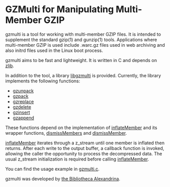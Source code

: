 GZMulti for Manipulating Multi-Member GZIP
==========================================

gzmulti is a tool for working with multi-member GZIP files.  It is
intended to supplement the standard gzip(1) and gunzip(1) tools.
Applications where multi-member GZIP is used include .warc.gz files used
in web archiving and also initrd files used in the Linux boot process.

gzmulti aims to be fast and lightweight.  It is written in C and depends
on [zlib](http://www.zlib.net/).

In addition to the tool, a library
[libgzmulti](include/gzmulti/gzmulti.h) is provided.  Currently,
the library implements the following functions:

* [gzunpack](libgzmulti/gzunpack.c)
* [gzpack](libgzmulti/gzunpack.c)
* [gzreplace](libgzmulti/gzreplace.c)
* [gzdelete](libgzmulti/gzreplace.c)
* [gzinsert](libgzmulti/gzreplace.c)
* [gzappend](libgzmulti/gzreplace.c)

These functions depend on the implementation of
[inflateMember](libgzmulti/libgzmulti.c) and its wrapper functions,
[dismissMembers](libgzmulti/libgzmulti.c) and
[dismissMember](libgzmulti/libgzmulti.c).

[inflateMember](libgzmulti/libgzmulti.c) iterates through a z_stream
until one member is inflated then returns.  After each write to the
output buffer, a callback function is invoked, allowing the caller the
opportunity to process the decompressed data.  The usual z_stream
initialization is required before calling
[inflateMember](libgzmulti/libgzmulti.c).

You can find the usage example in [gzmulti.c](gzmulti/gzmulti.c).

gzmulti was developed by [the Bibliotheca
Alexandrina](http://www.bibalex.org/).
